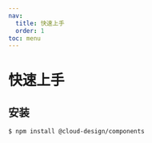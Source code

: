 ```yaml
---
nav:
  title: 快速上手
  order: 1
toc: menu
---
```


# 快速上手

## 安装

```sh
$ npm install @cloud-design/components
```
